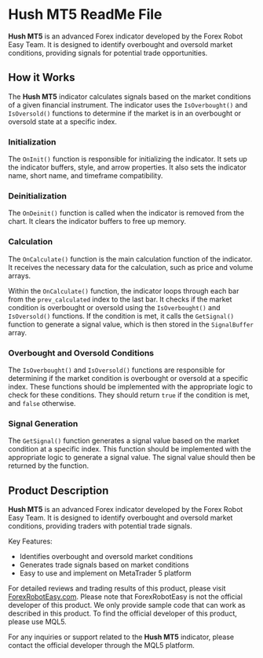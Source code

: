 # Hush MT5 ReadMe File

**Hush MT5** is an advanced Forex indicator developed by the Forex Robot Easy Team. It is designed to identify overbought and oversold market conditions, providing signals for potential trade opportunities.

## How it Works

The **Hush MT5** indicator calculates signals based on the market conditions of a given financial instrument. The indicator uses the `IsOverbought()` and `IsOversold()` functions to determine if the market is in an overbought or oversold state at a specific index.

### Initialization

The `OnInit()` function is responsible for initializing the indicator. It sets up the indicator buffers, style, and arrow properties. It also sets the indicator name, short name, and timeframe compatibility.

### Deinitialization

The `OnDeinit()` function is called when the indicator is removed from the chart. It clears the indicator buffers to free up memory.

### Calculation

The `OnCalculate()` function is the main calculation function of the indicator. It receives the necessary data for the calculation, such as price and volume arrays. 

Within the `OnCalculate()` function, the indicator loops through each bar from the `prev_calculated` index to the last bar. It checks if the market condition is overbought or oversold using the `IsOverbought()` and `IsOversold()` functions. If the condition is met, it calls the `GetSignal()` function to generate a signal value, which is then stored in the `SignalBuffer` array.

### Overbought and Oversold Conditions

The `IsOverbought()` and `IsOversold()` functions are responsible for determining if the market condition is overbought or oversold at a specific index. These functions should be implemented with the appropriate logic to check for these conditions. They should return `true` if the condition is met, and `false` otherwise.

### Signal Generation

The `GetSignal()` function generates a signal value based on the market condition at a specific index. This function should be implemented with the appropriate logic to generate a signal value. The signal value should then be returned by the function.

## Product Description

**Hush MT5** is an advanced Forex indicator developed by the Forex Robot Easy Team. It is designed to identify overbought and oversold market conditions, providing traders with potential trade signals.

Key Features:

- Identifies overbought and oversold market conditions
- Generates trade signals based on market conditions
- Easy to use and implement on MetaTrader 5 platform

For detailed reviews and trading results of this product, please visit [ForexRobotEasy.com](https://forexroboteasy.com/forex-robot-review/hush-mt5-review-advanced-forex-indicator-for-overbought-oversold-markets/). Please note that ForexRobotEasy is not the official developer of this product. We only provide sample code that can work as described in this product. To find the official developer of this product, please use MQL5.

For any inquiries or support related to the **Hush MT5** indicator, please contact the official developer through the MQL5 platform.
